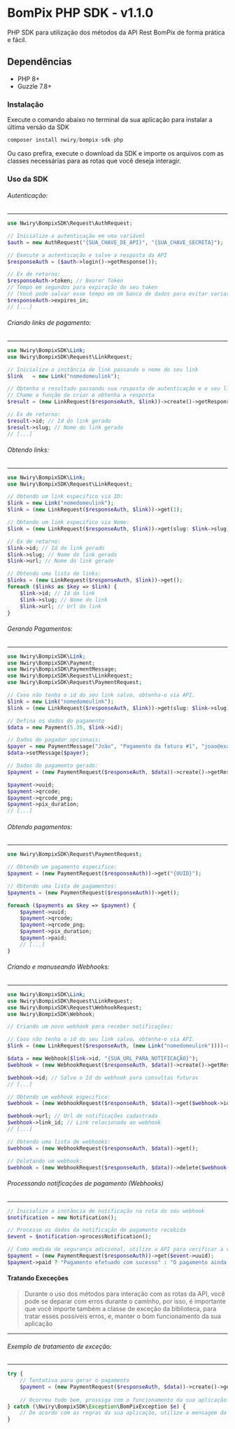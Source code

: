 # BomPix PHP SDK - v1.1.0

PHP SDK para utilização dos métodos da API Rest BomPix de forma prática e fácil.

## Dependências

- PHP 8+
- Guzzle 7.8+

### Instalação

Execute o comando abaixo no terminal da sua aplicação para instalar a última versão da SDK
```go
composer install nwiry/bompix-sdk-php
```
Ou caso prefira, execute o download da SDK e importe os arquivos com as classes necessárias para as rotas que você deseja interagir.
### Uso da SDK

###### Autenticação:
---
```php
use Nwiry\BompixSDK\Request\AuthRequest;

// Inicialize a autenticação em uma variável
$auth = new AuthRequest("{SUA_CHAVE_DE_API}", "{SUA_CHAVE_SECRETA}");

// Execute a autenticação e salve a resposta da API
$responseAuth = ($auth->login()->getResponse());

// Ex de retorno:
$responseAuth->token; // Bearer Token
// Tempo em segundos para expiração do seu token 
// (Você pode salvar esse tempo em um banco de dados para evitar varias requisições de autenticação)
$responseAuth->expires_in;
// [...]
```

###### Criando links de pagamento:
----
```php
use Nwiry\BompixSDK\Link;
use Nwiry\BompixSDK\Request\LinkRequest;

// Inicialize a instância de link passando o nome do seu link
$link   = new Link("nomedomeulink");

// Obtenha o resultado passando sua resposta de autenticação e o seu link
// Chame a função de criar e obtenha a resposta
$result = (new LinkRequest($responseAuth, $link))->create()->getResponse();

// Ex de retorno:
$result->id; // Id do link gerado
$result->slug; // Nome do link gerado
// [...]
```

###### Obtendo links:
----
```php
use Nwiry\BompixSDK\Link;
use Nwiry\BompixSDK\Request\LinkRequest;

// Obtendo um link especifico via ID:
$link = new Link("nomedomeulink");
$link = (new LinkRequest($responseAuth, $link))->get(1);

// Obtendo um link especifico via Nome:
$link = (new LinkRequest($responseAuth, $link))->get(slug: $link->slug);

// Ex de retorno:
$link->id; // Id do link gerado
$link->slug; // Nome do link gerado
$link->url; // Nome do link gerado

// Obtendo uma lista de links:
$links = (new LinkRequest($responseAuth, $link))->get();
foreach ($links as $key => $link) {
    $link->id; // Id do link
    $link->slug; // Nome do link
    $link->url; // Url do link
}
```

###### Gerando Pagamentos:
----
```php
use Nwiry\BompixSDK\Link;
use Nwiry\BompixSDK\Payment;
use Nwiry\BompixSDK\PaymentMessage;
use Nwiry\BompixSDK\Request\LinkRequest;
use Nwiry\BompixSDK\Request\PaymentRequest;

// Caso não tenha o id do seu link salvo, obtenha-o via API.
$link = new Link("nomedomeulink");
$link = (new LinkRequest($responseAuth, $link))->get(slug: $link->slug);

// Defina os dados do pagamento
$data = new Payment(5.35, $link->id);

// Dados do pagador opcionais:
$payer = new PaymentMessage("João", "Pagamento da fatura #1", "joao@example.com");
$data->setMessage($payer);

// Dados do pagamento gerado:
$payment = (new PaymentRequest($responseAuth, $data))->create()->getResponse();

$payment->uuid;
$payment->qrcode;
$payment->qrcode_png;
$payment->pix_duration;
// [...]
```

###### Obtendo pagamentos:
----
```php
use Nwiry\BompixSDK\Request\PaymentRequest;

// Obtendo um pagamento especifico:
$payment = (new PaymentRequest($responseAuth))->get("{UUID}");

// Obtendo uma lista de pagamentos:
$payments = (new PaymentRequest($responseAuth))->get();

foreach ($payments as $key => $payment) {
    $payment->uuid;
    $payment->qrcode;
    $payment->qrcode_png;
    $payment->pix_duration;
    $payment->paid;
    // [...]
}
```

###### Criando e manuseando Webhooks:
----
```php
use Nwiry\BompixSDK\Link;
use Nwiry\BompixSDK\Request\LinkRequest;
use Nwiry\BompixSDK\Request\WebhookRequest;
use Nwiry\BompixSDK\Webhook;

// Criando um novo webhook para receber notificações:

// Caso não tenha o id do seu link salvo, obtenha-o via API.
$link = (new LinkRequest($responseAuth, (new Link("nomedomeulink"))))->get(slug: $link->slug);

$data = new Webhook($link->id, "{SUA_URL_PARA_NOTIFICAÇÃO}");
$webhook = (new WebhookRequest($responseAuth, $data))->create()->getResponse();

$webhook->id; // Salve o Id do webhook para consultas futuras
// [...]

// Obtendo um webhook especifico:
$webhook = (new WebhookRequest($responseAuth, $data))->get($webhook->id);

$webhook->url; // Url de notificações cadastrada
$webhook->link_id; // Link relacionado ao webhook
// [...]

// Obtendo uma lista de webhooks:
$webhook = (new WebhookRequest($responseAuth, $data))->get();

// Deletando um webhook:
$webhook = (new WebhookRequest($responseAuth, $data))->delete($webhook->id);
```

###### Processando notificações de pagamento (Webhooks)
----
```php
// Inicialize a instância de notificação na rota do seu webhook
$notification = new Notification();

// Processe os dados da notificação de pagamento recebida
$event = $notification->processNotification();

// Como medida de segurança adicional, utilize a API para verificar a veracidade da notificação:
$payment = (new PaymentRequest($responseAuth))->get($event->uuid);
$payment->paid ? "Pagamento efetuado com sucesso" : "O pagamento ainda não foi efetuado";
```

#### Tratando Execeções

> Durante o uso dos métodos para interação com as rotas da API, você pode se deparar com erros durante o caminho, por isso, é importante que você importe também a classe de exceção da biblioteca, para tratar esses possíveis erros, e, manter o bom funcionamento da sua aplicação
----
###### Exemplo de tratamento de exceção:
---
```php
try {
    // Tentativa para gerar o pagamento
    $payment = (new PaymentRequest($responseAuth, $data))->create()->getResponse();
    
    // Ocorreu tudo bem, prossiga com o funcionamento da sua aplicação
} catch (\Nwiry\BompixSDK\Exception\BomPixException $e) {
    // De acordo com as regras da sua aplicação, utilize a mensagem da exceção para prosseguir com as regras do seu funcionamento
}
```
